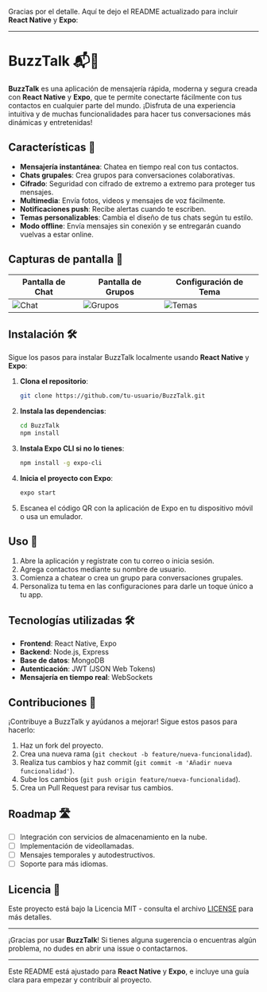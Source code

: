Gracias por el detalle. Aquí te dejo el README actualizado para incluir **React Native** y **Expo**:

---

# BuzzTalk 📬🐝

**BuzzTalk** es una aplicación de mensajería rápida, moderna y segura creada con **React Native** y **Expo**, que te permite conectarte fácilmente con tus contactos en cualquier parte del mundo. ¡Disfruta de una experiencia intuitiva y de muchas funcionalidades para hacer tus conversaciones más dinámicas y entretenidas!

## Características 🚀

- **Mensajería instantánea**: Chatea en tiempo real con tus contactos.
- **Chats grupales**: Crea grupos para conversaciones colaborativas.
- **Cifrado**: Seguridad con cifrado de extremo a extremo para proteger tus mensajes.
- **Multimedia**: Envía fotos, videos y mensajes de voz fácilmente.
- **Notificaciones push**: Recibe alertas cuando te escriben.
- **Temas personalizables**: Cambia el diseño de tus chats según tu estilo.
- **Modo offline**: Envía mensajes sin conexión y se entregarán cuando vuelvas a estar online.

## Capturas de pantalla 📸

| Pantalla de Chat | Pantalla de Grupos | Configuración de Tema |
|------------------|--------------------|-----------------------|
| ![Chat](ruta_imagen_chat) | ![Grupos](ruta_imagen_grupos) | ![Temas](ruta_imagen_temas) |

## Instalación 🛠️

Sigue los pasos para instalar BuzzTalk localmente usando **React Native** y **Expo**:

1. **Clona el repositorio**:

   ```bash
   git clone https://github.com/tu-usuario/BuzzTalk.git
   ```

2. **Instala las dependencias**:

   ```bash
   cd BuzzTalk
   npm install
   ```

3. **Instala Expo CLI si no lo tienes**:

   ```bash
   npm install -g expo-cli
   ```

4. **Inicia el proyecto con Expo**:

   ```bash
   expo start
   ```

5. Escanea el código QR con la aplicación de Expo en tu dispositivo móvil o usa un emulador.

## Uso 📖

1. Abre la aplicación y regístrate con tu correo o inicia sesión.
2. Agrega contactos mediante su nombre de usuario.
3. Comienza a chatear o crea un grupo para conversaciones grupales.
4. Personaliza tu tema en las configuraciones para darle un toque único a tu app.

## Tecnologías utilizadas 🛠️

- **Frontend**: React Native, Expo
- **Backend**: Node.js, Express
- **Base de datos**: MongoDB
- **Autenticación**: JWT (JSON Web Tokens)
- **Mensajería en tiempo real**: WebSockets

## Contribuciones 🤝

¡Contribuye a BuzzTalk y ayúdanos a mejorar! Sigue estos pasos para hacerlo:

1. Haz un fork del proyecto.
2. Crea una nueva rama (`git checkout -b feature/nueva-funcionalidad`).
3. Realiza tus cambios y haz commit (`git commit -m 'Añadir nueva funcionalidad'`).
4. Sube los cambios (`git push origin feature/nueva-funcionalidad`).
5. Crea un Pull Request para revisar tus cambios.

## Roadmap 🛣️

- [ ] Integración con servicios de almacenamiento en la nube.
- [ ] Implementación de videollamadas.
- [ ] Mensajes temporales y autodestructivos.
- [ ] Soporte para más idiomas.

## Licencia 📄

Este proyecto está bajo la Licencia MIT - consulta el archivo [LICENSE](LICENSE) para más detalles.

---

¡Gracias por usar **BuzzTalk**! Si tienes alguna sugerencia o encuentras algún problema, no dudes en abrir una issue o contactarnos.

---

Este README está ajustado para **React Native** y **Expo**, e incluye una guía clara para empezar y contribuir al proyecto.
